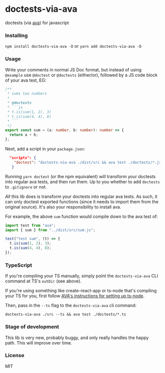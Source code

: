 # doctests-via-ava

doctests (via [ava](https://github.com/avajs/ava)) for javascript

### Installing

`npm install doctests-via-ava -D` or `yarn add doctests-via-ava -D`

### Usage

Write your comments in normal JS Doc format, but instead of using `@example` use `@doctest` or `@doctests` (either/or), followed by a JS code block of your ava test, EG:

````typescript
/**
 * sums two numbers
 *
 * @doctests
 * ```js
 * t.is(sum(1, 2), 3)
 * t.is(sum(4, 4), 8)
 * ```
 */
export const sum = (a: number, b: number): number => {
  return a + b;
};
````

Next, add a script in your `package.json`:

```json
  "scripts": {
    "doctest": "doctests-via-ava ./dist/src && ava test ./doctests/*.js"
   }
```

Running `yarn doctest` (or the npm equivalent) will transform your doctests into regular ava tests, and then run them. Up to you whether to add `doctests` to `.gitignore` or not.

_All_ this lib does is transform your doctests into regular ava tests. As such, it can only doctest exported functions (since it needs to import them from the original source). It's also your responsibility to install ava.

For example, the above `sum` function would compile down to the ava test of:

```js
import test from "ava";
import { sum } from "../dist/src/sum.js";

test("test sum", (t) => {
  t.is(sum(1, 2), 3);
  t.is(sum(4, 4), 8);
});
```

### TypeScript

If you're compiling your TS manually, simply point the `doctests-via-ava` CLI command at TS's `outDir` (see above).

If you're using something like create-react-app or ts-node that's compiling your TS for you, first follow [AVA's instructions for setting up ts-node](https://github.com/avajs/ava/blob/main/docs/recipes/typescript.md#enabling-avas-support-for-typescript-test-files).

Then, pass in the `--ts` flag to the `doctests-via-ava` cli command:

`doctests-via-ava ./src --ts && ava test ./doctests/*.ts`

### Stage of development

This lib is very new, probably buggy, and only really handles the happy path. This will improve over time.

### License

MIT
